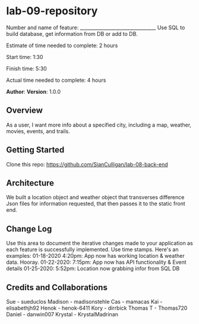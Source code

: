 # lab-09-repository

Number and name of feature: ________________________________
Use SQL to build database, get information from DB or add to DB.


Estimate of time needed to complete: 2 hours

Start time: 1:30

Finish time: 5:30

Actual time needed to complete: 4 hours

**Author**: 
**Version**: 1.0.0 

## Overview

As a user, I want more info about a specified city, including a map, weather, movies, events, and trails.

## Getting Started

Clone this repo: https://github.com/SianCulligan/lab-08-back-end

## Architecture

We built a location object and weather object that transverses difference Json files for information requested, that then passes it to the static front end.

## Change Log
 Use this area to document the iterative changes made to your application as each feature is successfully implemented. Use time stamps. Here's an examples:
01-18-2020 4:20pm: App now has working location & weather data. Hooray.
01-22-2020: 7:15pm: App now has API functionality & Event details
01-25-2020: 5:52pm: Location now grabbing infor from SQL DB

## Credits and Collaborations

Sue - sueduclos
Madison - madisonstehle
Cas - mamacas
Kai - elisabethjh92
Henok - henok-6411 
Kory - dirrbick
Thomas T - Thomas720
Daniel - danwin007
Krystal - KrystalMadrinan
